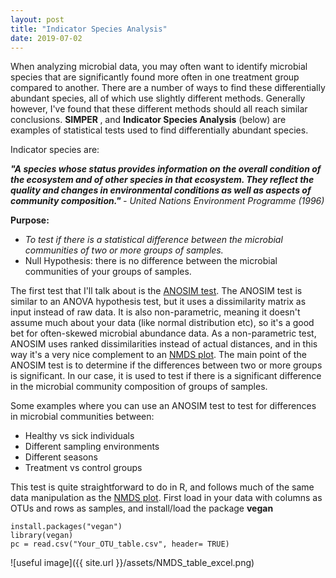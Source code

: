 ```yaml
---
layout: post
title: "Indicator Species Analysis"
date: 2019-07-02
---
```


When analyzing microbial data, you may often want to identify microbial species that are significantly found more often in one treatment group compared to another.  There are a number of ways to find these differentially abundant species, all of which use slightly different methods. Generally however, I've found that these different methods should all reach similar conclusions. <b> SIMPER </b>, and <b>Indicator Species Analysis</b> (below) are examples of statistical tests used to find differentially abundant species.     


Indicator species are:

<b> <i>"A species whose status provides information on the overall condition of the ecosystem and of other species in that ecosystem. They reflect the quality and changes in environmental conditions as well as aspects of community composition." </i></b> <i>  - United Nations Environment Programme (1996)</i> 



<b>Purpose: </b>
  <ul>
    <li><i>To test if there is a statistical difference between the microbial communities of two or more groups of samples. </i></li>
    <li>Null Hypothesis: there is no difference between the microbial communities of your groups of samples. </li>
  </ul>
 

The first test that I'll talk about is the [ANOSIM test](https://sites.google.com/site/mb3gustame/hypothesis-tests/anosim). The ANOSIM test is similar to an ANOVA hypothesis test, but it uses a dissimilarity matrix as input instead of raw data. It is also non-parametric, meaning it doesn't assume much about your data (like normal distribution etc), so it's a good bet for often-skewed microbial abundance data. As a non-parametric test, ANOSIM uses ranked dissimilarities instead of actual distances, and in this way it's a very nice complement to an [NMDS plot](https://jkzorz.github.io/2019/06/06/NMDS.html). The main point of the ANOSIM test is to determine if the differences between two or more groups is significant. In our case, it is used to test if there is a significant difference in the microbial community composition of groups of samples. 

Some examples where you can use an ANOSIM test to test for differences in microbial communities between: 
<ul> 
  <li>Healthy vs sick individuals </li>
  <li>Different sampling environments</li>
  <li>Different seasons</li>
  <li>Treatment vs control groups </li>
  </ul>
  
  
This test is quite straightforward to do in R, and follows much of the same data manipulation as the [NMDS plot](https://jkzorz.github.io/2019/06/06/NMDS.html). First load in your data with columns as OTUs and rows as samples, and install/load the package <b>vegan</b> 

```
install.packages("vegan")
library(vegan)
pc = read.csv("Your_OTU_table.csv", header= TRUE)
```

![useful image]({{ site.url }}/assets/NMDS_table_excel.png)
